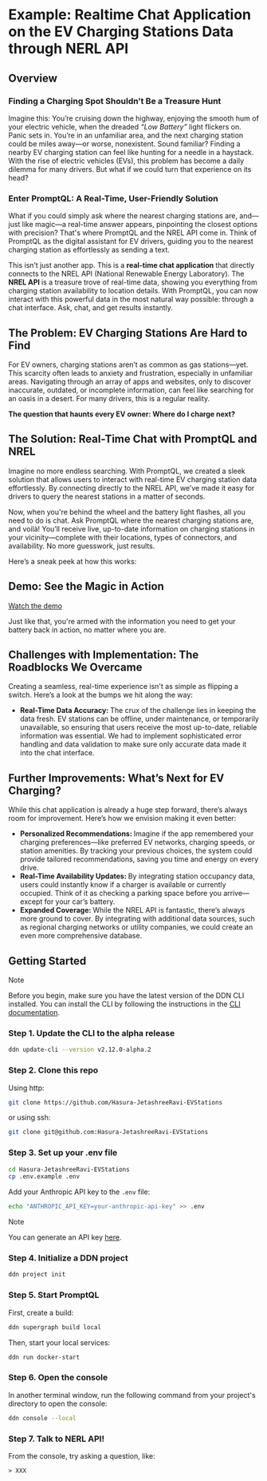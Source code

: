 # Example: Realtime Chat Application on the EV Charging Stations Data through NERL API

## Overview

### Finding a Charging Spot Shouldn’t Be a Treasure Hunt

Imagine this: You’re cruising down the highway, enjoying the smooth hum of your electric vehicle, when the dreaded <i> “Low Battery” </i> light flickers on. Panic sets in. You’re in an unfamiliar area, and the next charging station could be miles away—or worse, nonexistent. Sound familiar? Finding a nearby EV charging station can feel like hunting for a needle in a haystack. With the rise of electric vehicles (EVs), this problem has become a daily dilemma for many drivers. But what if we could turn that experience on its head?

### Enter PromptQL: A Real-Time, User-Friendly Solution

What if you could simply ask where the nearest charging stations are, and—just like magic—a real-time answer appears, pinpointing the closest options with precision? That's where PromptQL and the NREL API come in. Think of PromptQL as the digital assistant for EV drivers, guiding you to the nearest charging station as effortlessly as sending a text.

This isn’t just another app. This is a <b> real-time chat application </b> that directly connects to the NREL API (National Renewable Energy Laboratory). The <b> NREL API </b> is a treasure trove of real-time data, showing you everything from charging station availability to location details. With PromptQL, you can now interact with this powerful data in the most natural way possible: through a chat interface. Ask, chat, and get results instantly.

## The Problem: EV Charging Stations Are Hard to Find

For EV owners, charging stations aren’t as common as gas stations—yet. This scarcity often leads to anxiety and frustration, especially in unfamiliar areas. Navigating through an array of apps and websites, only to discover inaccurate, outdated, or incomplete information, can feel like searching for an oasis in a desert. For many drivers, this is a regular reality.

<b> The question that haunts every EV owner: Where do I charge next? </b>

## The Solution: Real-Time Chat with PromptQL and NREL

Imagine no more endless searching. With PromptQL, we created a sleek solution that allows users to interact with real-time EV charging station data effortlessly. By connecting directly to the NREL API, we’ve made it easy for drivers to query the nearest stations in a matter of seconds.

Now, when you're behind the wheel and the battery light flashes, all you need to do is chat. Ask PromptQL where the nearest charging stations are, and voilà! You’ll receive live, up-to-date information on charging stations in your vicinity—complete with their locations, types of connectors, and availability. No more guesswork, just results.

Here’s a sneak peek at how this works:

## Demo: See the Magic in Action

[Watch the demo](https://youtu.be/xEPPMKCTtxU)

Just like that, you're armed with the information you need to get your battery back in action, no matter where you are.

## Challenges with Implementation: The Roadblocks We Overcame

Creating a seamless, real-time experience isn't as simple as flipping a switch. Here’s a look at the bumps we hit along the way:

- <b> Real-Time Data Accuracy: </b> The crux of the challenge lies in keeping the data fresh. EV stations can be offline, under maintenance, or temporarily unavailable, so ensuring that users receive the most up-to-date, reliable information was essential. We had to implement sophisticated error handling and data validation to make sure only accurate data made it into the chat interface.

## Further Improvements: What’s Next for EV Charging?

While this chat application is already a huge step forward, there’s always room for improvement. Here’s how we envision making it even better:

- <b> Personalized Recommendations: </b> Imagine if the app remembered your charging preferences—like preferred EV networks, charging speeds, or station amenities. By tracking your previous choices, the system could provide tailored recommendations, saving you time and energy on every drive.
- <b> Real-Time Availability Updates: </b> By integrating station occupancy data, users could instantly know if a charger is available or currently occupied. Think of it as checking a parking space before you arrive—except for your car’s battery.
- <b> Expanded Coverage: </b> While the NREL API is fantastic, there’s always more ground to cover. By integrating with additional data sources, such as regional charging networks or utility companies, we could create an even more comprehensive database.

## Getting Started

> [!NOTE]
> Before you begin, make sure you have the latest version of the DDN CLI installed. You can install the CLI by
> following the instructions in the [CLI documentation](https://promptql.hasura.io/docs/installation).

### Step 1. Update the CLI to the alpha release

```bash
ddn update-cli --version v2.12.0-alpha.2
```

### Step 2. Clone this repo

Using http:

```bash
git clone https://github.com/Hasura-JetashreeRavi-EVStations
```

or using ssh:

```bash
git clone git@github.com:Hasura-JetashreeRavi-EVStations
```

### Step 3. Set up your .env file

```bash
cd Hasura-JetashreeRavi-EVStations
cp .env.example .env
```

Add your Anthropic API key to the `.env` file:

```bash
echo "ANTHROPIC_API_KEY=your-anthropic-api-key" >> .env
```

> [!NOTE]
> You can generate an API key [here](https://console.anthropic.com/settings/keys).

### Step 4. Initialize a DDN project

```bash
ddn project init
```

### Step 5. Start PromptQL

First, create a build:

```bash
ddn supergraph build local
```

Then, start your local services:

```bash
ddn run docker-start
```

### Step 6. Open the console

In another terminal window, run the following command from your project's directory to open the console:

```bash
ddn console --local
```

### Step 7. Talk to NERL API!

From the console, try asking a question, like:

```plaintext
> XXX
```
